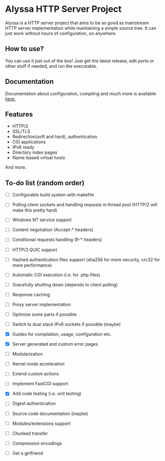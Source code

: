 # Alyssa HTTP Server Project
Alyssa is a HTTP server project that aims to be as good as mainstream HTTP server implementation while maintaining a simple source tree. 
It can just work without hours of configuration, on anywhere.
## How to use?
You can use it just out of the box! Just get the latest release, 
edit ports or other stuff if needed, and run the executable.
## Documentation
Documentation about configuration, compiling and much more is available [here.](docs/Home.md)
## Features
- HTTP/2 
- SSL/TLS
- Redirection(soft and hard), authentication
- CGI applications
- IPv6 ready
- Directory index pages
- Name-based virtual hosts

And more.

## To-do list (random order)
- [ ] Configurable build system with makefile
- [ ] Polling client sockets and handling requests in thread pool (HTTP/2 will make this pretty hard)
- [ ] Windows NT service support
- [ ] Content negotiation (Accept-* headers) 
- [ ] Conditional requests handling (If-* headers)
- [ ] HTTP/3 QUIC support
- [ ] Hashed authentication files support (sha256 for more security, crc32 for more performance)
- [ ] Automatic CGI execution (i.e. for .php files)
- [ ] Gracefully shutting down (depends to client polling)
- [ ] Response caching
- [ ] Proxy server implementation
- [ ] Optimize some parts if possible
- [ ] Switch to dual stack IPv6 sockets if possible (maybe)
- [x] Guides for compilation, usage, configuration etc.
- [x] Server generated and custom error pages
- [ ] Modularization
- [ ] Kernel mode acceleration
- [ ] Extend custom actions
- [ ] Implement FastCGI support
- [x] Add code testing (i.e. unit testing)
- [ ] Digest authentication
- [ ] Source code documentation (maybe)
- [ ] Modules/extensions support
- [ ] Chunked transfer
- [ ] Compression encodings
- [ ] Get a girlfriend

